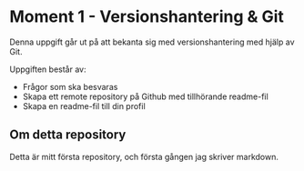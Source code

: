 # Moment 1 - Versionshantering & Git

Denna uppgift går ut på att bekanta sig med versionshantering med hjälp av Git.

Uppgiften består av:
* Frågor som ska besvaras
* Skapa ett remote repository på Github med tillhörande readme-fil
* Skapa en readme-fil till din profil

## Om detta repository

Detta är mitt första repository, och första gången jag skriver markdown.
